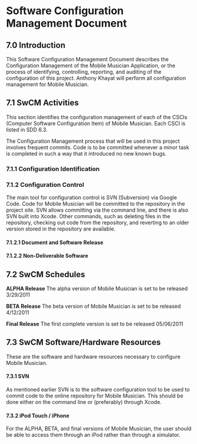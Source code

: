 # Software Configuration Management Document #

## 7.0 Introduction ##

This Software Configuration Management Document describes the Configuration Management of the Mobile Musician Application, or the process of identifying, controlling, reporting, and auditing of the configuration of this project.  Anthony Khayat will perform all configuration management for Mobile Musician.

## 7.1 SwCM Activities ##

This section identifies the configuration management of each of the CSCIs (Computer Software Configuration Item) of Mobile Musician.  Each CSCI is
listed in SDD 6.3.

The Configuration Management process that will be used in this project involves frequent commits.  Code is to be committed whenever a minor task is completed in such a way that it introduced no new known bugs.

### 7.1.1 Configuration Identification ###

### 7.1.2 Configuration Control ###

The main tool for configuration control is SVN (Subversion) via Google Code. Code for Mobile Musician will be committed to the repository in the project site.  SVN allows committing via the command line, and there is also SVN built into Xcode.  Other commands, such as deleting files in the repository, checking out code from the repository, and reverting to an older version stored in the repository are available.

#### 7.1.2.1 Document and Software Release ####

#### 7.1.2.2 Non-Deliverable Software ####

## 7.2 SwCM Schedules ##

**ALPHA Release**  The alpha version of Mobile Musician is set to be released 3/29/2011

**BETA Release**  The beta version of Mobile Musician is set to be released  4/12/2011

**Final Release**  The first complete version is set to be released 05/06/2011

## 7.3 SwCM Software/Hardware Resources ##

These are the software and hardware resources necessary to configure Mobile Musician.

#### 7.3.1 SVN ####

As mentioned earlier SVN is to the software configuration tool to be used to commit code to the online repository for Mobile Musician.  This should be done either on the command line or (preferably) through Xcode.

#### 7.3.2 iPod Touch / iPhone ####

For the ALPHA, BETA, and final versions of Mobile Musician, the user should be able to access them through an iPod rather than through a simulator.